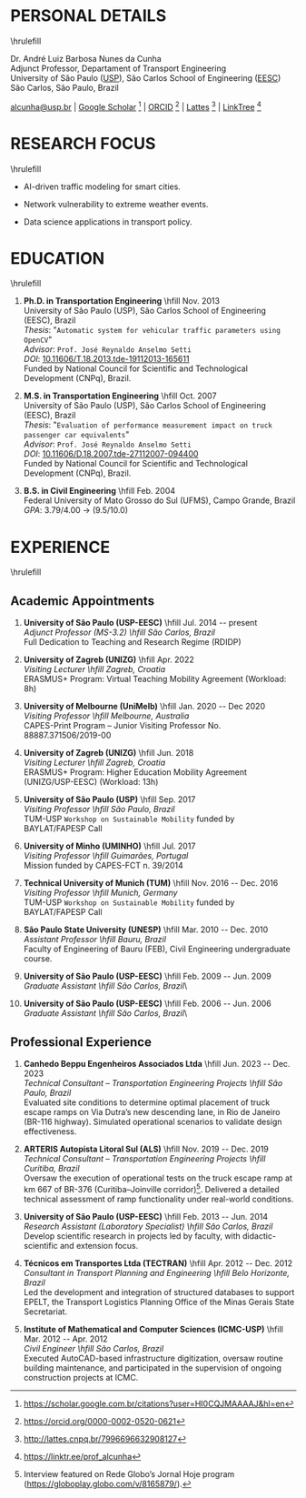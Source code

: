 # PERSONAL DETAILS
\hrulefill

Dr. André Luiz Barbosa Nunes da Cunha   
Adjunct Professor, Departament of Transport Engineering   
University of São Paulo ([USP](https://www5.usp.br/en)), São Carlos School of Engineering ([EESC](https://eesc.usp.br/en/))   
São Carlos, São Paulo, Brazil

<alcunha@usp.br> | 
[Google Scholar](https://scholar.google.com.br/citations?user=HI0CQJMAAAAJ&hl=en) [^gscholar] |
[ORCID](https://orcid.org/0000-0002-0520-0621) [^orcid] | 
[Lattes](http://lattes.cnpq.br/7996696632908127) [^lattes] |
[LinkTree](https://linktr.ee/prof_alcunha) [^ltree]

[^gscholar]: <https://scholar.google.com.br/citations?user=HI0CQJMAAAAJ&hl=en>
[^orcid]: <https://orcid.org/0000-0002-0520-0621>
[^lattes]: <http://lattes.cnpq.br/7996696632908127>
[^ltree]: <https://linktr.ee/prof_alcunha>


# RESEARCH FOCUS
\hrulefill

- AI-driven traffic modeling for smart cities.

- Network vulnerability to extreme weather events.

- Data science applications in transport policy.


# EDUCATION
\hrulefill

1. **Ph.D. in Transportation Engineering** \hfill Nov. 2013\
University of São Paulo (USP), São Carlos School of Engineering (EESC), Brazil\
*Thesis*: "`Automatic system for vehicular traffic parameters using OpenCV`"\
*Advisor*: `Prof. José Reynaldo Anselmo Setti`\
*DOI*: [10.11606/T.18.2013.tde-19112013-165611](https://doi.org/10.11606/T.18.2013.tde-19112013-165611)\
Funded by National Council for Scientific and Technological Development (CNPq), Brazil.  


2. **M.S. in Transportation Engineering** \hfill Oct. 2007\
University of São Paulo (USP), São Carlos School of Engineering (EESC), Brazil\
*Thesis*: "`Evaluation of performance measurement impact on truck passenger car equivalents`"\
*Advisor*: `Prof. José Reynaldo Anselmo Setti`\
*DOI*: [10.11606/D.18.2007.tde-27112007-094400](https://doi.org/10.11606/D.18.2007.tde-27112007-094400)\
Funded by National Council for Scientific and Technological Development (CNPq), Brazil.


3. **B.S. in Civil Engineering** \hfill Feb. 2004\
Federal University of Mato Grosso do Sul (UFMS), Campo Grande, Brazil\
*GPA*: 3.79/4.00 $\rightarrow$ (9.5/10.0)


# EXPERIENCE
\hrulefill

## Academic Appointments

1. **University of São Paulo (USP-EESC)** \hfill Jul. 2014 -- present\
*Adjunct Professor (MS-3.2) \hfill São Carlos, Brazil*\
Full Dedication to Teaching and Research Regime (RDIDP)


1. **University of Zagreb (UNIZG)** \hfill Apr. 2022\
*Visiting Lecturer \hfill Zagreb, Croatia*\
ERASMUS+ Program: Virtual Teaching Mobility Agreement (Workload: 8h)

1. **University of Melbourne (UniMelb)** \hfill Jan. 2020 -- Dec 2020\
*Visiting Professor \hfill Melbourne, Australia*\
CAPES-Print Program – Junior Visiting Professor No. 88887.371506/2019-00 

1. **University of Zagreb (UNIZG)** \hfill Jun. 2018\
*Visiting Lecturer \hfill Zagreb, Croatia*\
ERASMUS+ Program: Higher Education Mobility Agreement (UNIZG/USP-EESC) (Workload: 13h)

1. **University of São Paulo (USP)** \hfill Sep. 2017\
*Visiting Professor \hfill São Paulo, Brazil*\
TUM-USP `Workshop on Sustainable Mobility` funded by BAYLAT/FAPESP Call

1. **University of Minho (UMINHO)** \hfill Jul. 2017\
*Visiting Professor \hfill Guimarães, Portugal*\
Mission funded by CAPES-FCT n. 39/2014 

1. **Technical University of Munich (TUM)** \hfill Nov. 2016 -- Dec. 2016\
*Visiting Professor \hfill Munich, Germany*\
TUM-USP `Workshop on Sustainable Mobility` funded by BAYLAT/FAPESP Call

1. **São Paulo State University (UNESP)** \hfill Mar. 2010 -- Dec. 2010\
*Assistant Professor \hfill Bauru, Brazil*\
Faculty of Engineering of Bauru (FEB), Civil Engineering undergraduate course.

1. **University of São Paulo (USP-EESC)** \hfill Feb. 2009 -- Jun. 2009\
*Graduate Assistant \hfill São Carlos, Brazil*\

1. **University of São Paulo (USP-EESC)** \hfill Feb. 2006 -- Jun. 2006\
*Graduate Assistant \hfill São Carlos, Brazil*\


## Professional Experience

1. **Canhedo Beppu Engenheiros Associados Ltda** \hfill Jun. 2023 -- Dec. 2023\
*Technical Consultant – Transportation Engineering Projects \hfill São Paulo, Brazil*\
Evaluated site conditions to determine optimal placement of truck escape ramps on Via Dutra’s new descending lane, in Rio de Janeiro (BR-116 highway). Simulated operational scenarios to validate design effectiveness.


2. **ARTERIS Autopista Litoral Sul (ALS)** \hfill Nov. 2019 -- Dec. 2019\
*Technical Consultant – Transportation Engineering Projects \hfill Curitiba, Brazil*\
Oversaw the execution of operational tests on the truck escape ramp at km 667 of BR-376 (Curitiba–Joinville corridor)[^ALS]. Delivered a detailed technical assessment of ramp functionality under real-world conditions.

[^ALS]: Interview featured on Rede Globo’s Jornal Hoje program (<https://globoplay.globo.com/v/8165879/>).


3. **University of São Paulo (USP-EESC)** \hfill Feb. 2013 -- Jun. 2014\
*Research Assistant (Laboratory Specialist) \hfill São Carlos, Brazil*\
Develop scientific research in projects led by faculty, with didactic-scientific and extension focus.


4. **Técnicos em Transportes Ltda (TECTRAN)** \hfill Apr. 2012 -- Dec. 2012\
*Consultant in Transport Planning and Engineering \hfill Belo Horizonte, Brazil*\
Led the development and integration of structured databases to support EPELT, the Transport Logistics Planning Office of the Minas Gerais State Secretariat.


5. **Institute of Mathematical and Computer Sciences (ICMC-USP)** \hfill Mar. 2012 -- Apr. 2012\
*Civil Engineer \hfill São Carlos, Brazil*\
Executed AutoCAD-based infrastructure digitization, oversaw routine building maintenance, and participated in the supervision of ongoing construction projects at ICMC.


